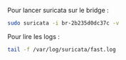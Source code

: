 Pour lancer suricata sur le bridge :
```bash
sudo suricata -i br-2b235d0dc37c -v
```
Pour lire les logs :
```bash
tail -f /var/log/suricata/fast.log
```
